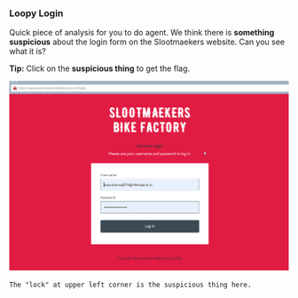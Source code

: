 ### Loopy Login

Quick piece of analysis for you to do agent. We think there is **something suspicious** about the login form on the Slootmaekers website. Can you see what it is?

**Tip:** Click on the **suspicious thing** to get the flag.

![image](img/c02image.png)

```
The "lock" at upper left corner is the suspicious thing here.
```